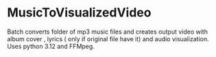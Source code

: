 # MusicToVisualizedVideo
Batch converts folder of mp3 music files and creates output video with album cover , lyrics ( only if original file have it) and audio visualization. Uses python 3.12 and FFMpeg.

